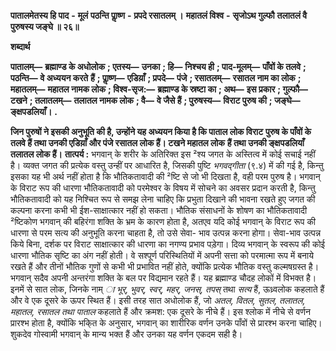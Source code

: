  **पातालमेतस्य हि पाद** **-** **मूलं** **पठन्ति पाॢष्ण** **-** **प्रपदे रसातलम् ।** **महातलं विश्व** **-** **सृजोऽथ गुल्फौ** **तलातलं वै पुरुषस्य जङ्घे ॥ २६॥** 

**शब्दार्थ** 

**पातालम्—** **ब्रह्माण्ड के अधोलोक** **; एतस्य—** **उनका** **; हि—** **निश्चय ही** **; पाद-मूलम्—** **पाँवों के तलवे** **; पठन्ति—** **वे अध्ययन करते** **हैं** **; पाॢष्ण—** **एडिय़ाँ** **; प्रपदे—** **पंजे** **; रसातलम्—** **रसातल नाम का लोक** **; महातलम्—** **महातल नामक लोक** **; विश्व-सृज:—** **ब्रह्माण्ड के स्रष्टा का** **; अथ—** **इस प्रकार** **; गुल्फौ—** **टखने** **; तलातलम्—** **तलातल नामक लोक** **; वै—** **वे जैसे हैं** **; पुरुषस्य—** **विराट पुरुष की** **; जङ्घे—** **ङ्क्षपडलियाँ।** **.** 

**जिन पुरुषों ने इसकी अनुभूति की है, उन्होंने यह अध्ययन किया है कि पाताल लोक विराट** **पुरुष के पाँवों के तलवे हैं तथा उनकी एडिय़ाँ और पंजे रसातल लोक हैं। टखने महातल लोक** **हैं तथा उनकी ङ्क्षपडलियाँ तलातल लोक हैं।** **तात्पर्य :** भगवान् के शरीर के अतिरिक्त इस ²श्य जगत के अस्तित्व में कोई सचाई नहीं है। व्यक्त जगत की प्रत्येक वस्तु उन्हीं पर आधारित है, जिसकी पुष्टि *भगवद्गीता* (९.४) में की गई है, किन्तु इसका यह भी अर्थ नहीं होता है कि भौतिकतावादी की ²ष्टि से जो भी दिखता है, वही परम पुरुष है। भगवान् के विराट रूप की धारणा भौतिकतावादी को परमेश्वर के विषय में सोचने का अवसर प्रदान करती है, किन्तु भौतिकतावादी को यह निश्चित रूप से समझ लेना चाहिए कि प्रभुता दिखाने की भावना रखते हुए जगत की कल्पना करना कभी भी ईश-साक्षात्कार नहीं हो सकता। भौतिक संसाधनों के शोषण का भौतिकतावादी ²ष्टिकोण भगवान् की बहिरंगा शक्ति के भ्रम के कारण होता है, अतएव यदि कोई भगवान् के विराट रूप की धारणा से परम सत्य की अनुभूति करना चाहता है, तो उसे सेवा- भाव उत्पन्न करना होगा। सेवा-भाव उत्पन्न किये बिना, दर्शक पर विराट साक्षात्कार की धारणा का नगण्य प्रभाव पड़ेगा। दिव्य भगवान् के स्वरूप की कोई धारणा भौतिक सृष्टि का अंग नहीं होती। वे सश्पूर्ण परिस्थितियों में अपनी सत्ता को परमात्मा रूप में बनाये रखते हैं और तीनों भौतिक गुणों से कभी भी प्रभावित नहीं होते, क्योंकि प्रत्येक भौतिक वस्तु कल्मषग्रस्त है। भगवान् सदैव अपनी अन्तरंगा शक्ति के बल पर विद्यमान रहते हैं। यह ब्रह्माण्ड चौदह लोकों में विभक्त है। इनमें से सात लोक, जिनके नाम् *ा भूर्, भुवर्, स्वर्, महर्,* *जनस्, तपस्* तथा *सत्य* हैं, ऊध्र्वलोक कहलाते हैं और वे एक दूसरे के ऊपर स्थित हैं। इसी तरह सात अधोलोक हैं, जो *अतल, वितल, सुतल, तलातल, महातल, रसातल तथा पाताल* कहलाते हैं और क्रमश: एक दूसरे के नीचे हैं। इस श्लोक में नीचे से वर्णन प्रारश्भ होता है, क्योंकि भकि्त के अनुसार, भगवान् का शारीरिक वर्णन उनके पाँवों से प्रारश्भ करना चाहिए। शुकदेव गोस्वामी भगवान् के मान्य भक्त हैं और उनका यह वर्णन एकदम सही है। 